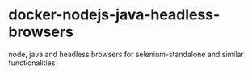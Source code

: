 # docker-nodejs-java-headless-browsers
node, java and headless browsers for selenium-standalone and similar functionalities
